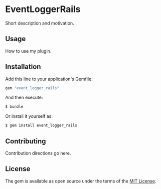 # EventLoggerRails
Short description and motivation.

## Usage
How to use my plugin.

## Installation
Add this line to your application's Gemfile:

```ruby
gem "event_logger_rails"
```

And then execute:
```bash
$ bundle
```

Or install it yourself as:
```bash
$ gem install event_logger_rails
```

## Contributing
Contribution directions go here.

## License
The gem is available as open source under the terms of the [MIT License](https://opensource.org/licenses/MIT).
